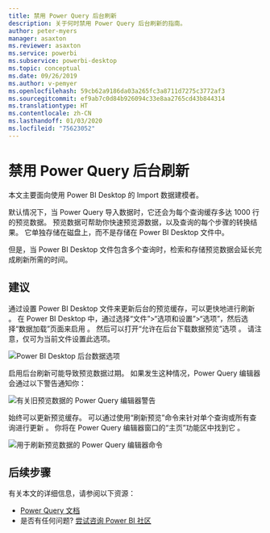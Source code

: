 ```yaml
---
title: 禁用 Power Query 后台刷新
description: 关于何时禁用 Power Query 后台刷新的指南。
author: peter-myers
manager: asaxton
ms.reviewer: asaxton
ms.service: powerbi
ms.subservice: powerbi-desktop
ms.topic: conceptual
ms.date: 09/26/2019
ms.author: v-pemyer
ms.openlocfilehash: 59cb62a9186da03a265fc3a8711d7275c3772af3
ms.sourcegitcommit: ef9ab7c0d84b926094c33e8aa2765cd43b844314
ms.translationtype: HT
ms.contentlocale: zh-CN
ms.lasthandoff: 01/03/2020
ms.locfileid: "75623052"
---
```

# <a name="disable-power-query-background-refresh"></a>禁用 Power Query 后台刷新

本文主要面向使用 Power BI Desktop 的 Import 数据建模者。

默认情况下，当 Power Query 导入数据时，它还会为每个查询缓存多达 1000 行的预览数据。 预览数据可帮助你快速预览源数据，以及查询的每个步骤的转换结果。 它单独存储在磁盘上，而不是存储在 Power BI Desktop 文件中。

但是，当 Power BI Desktop 文件包含多个查询时，检索和存储预览数据会延长完成刷新所需的时间。

## <a name="recommendation"></a>建议

通过设置 Power BI Desktop 文件来更新后台的预览缓存，可以更快地进行刷新  。 在 Power BI Desktop 中，通过选择“文件”>“选项和设置”>“选项”，然后选择“数据加载”页面来启用   。 然后可以打开“允许在后台下载数据预览”选项  。 请注意，仅可为当前文件设置此选项。

![Power BI Desktop 后台数据选项](media/power-query-background-refresh/power-query-options-background-data.png)

启用后台刷新可能导致预览数据过期。 如果发生这种情况，Power Query 编辑器会通过以下警告通知你：

![有关旧预览数据的 Power Query 编辑器警告](media/power-query-background-refresh/power-query-preview-data-old.png)

始终可以更新预览缓存。 可以通过使用“刷新预览”命令来针对单个查询或所有查询进行更新  。 你将在 Power Query 编辑器窗口的“主页”功能区中找到它  。

![用于刷新预览数据的 Power Query 编辑器命令](media/power-query-background-refresh/power-query-refresh-preview-data.png)

## <a name="next-steps"></a>后续步骤

有关本文的详细信息，请参阅以下资源：

- [Power Query 文档](/power-query/)
- 是否有任何问题? [尝试咨询 Power BI 社区](https://community.powerbi.com/)

